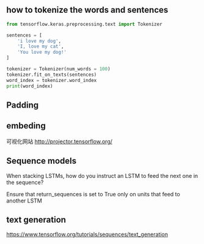 ## how to tokenize the words and sentences

```python
from tensorflow.keras.preprocessing.text import Tokenizer

sentences = [
    'i love my dog',
    'I, love my cat',
    'You love my dog!'
]

tokenizer = Tokenizer(num_words = 100)
tokenizer.fit_on_texts(sentences)
word_index = tokenizer.word_index
print(word_index)
```

## Padding


## embeding

可视化网站
http://projector.tensorflow.org/


## Sequence models

When stacking LSTMs, how do you instruct an LSTM to feed the next one in the sequence?


Ensure that return_sequences is set to True only on units that feed to another LSTM


## text generation
https://www.tensorflow.org/tutorials/sequences/text_generation
